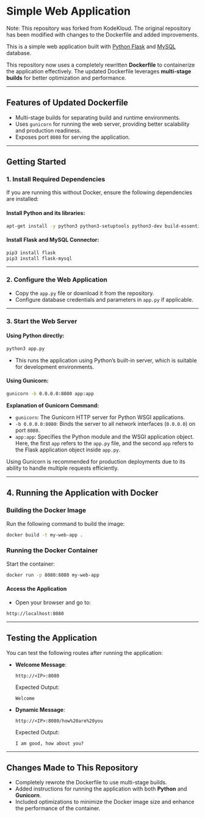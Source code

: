 
# **Simple Web Application**

Note: This repository was forked from KodeKloud. The original repository has been modified with changes to the Dockerfile and added improvements.

This is a simple web application built with [Python Flask](http://flask.pocoo.org/) and [MySQL](https://www.mysql.com/) database. 

This repository now uses a completely rewritten **Dockerfile** to containerize the application effectively. The updated Dockerfile leverages **multi-stage builds** for better optimization and performance. 

---

## **Features of Updated Dockerfile**
- Multi-stage builds for separating build and runtime environments.
- Uses `gunicorn` for running the web server, providing better scalability and production readiness.
- Exposes port `8080` for serving the application.

---

## **Getting Started**

### **1. Install Required Dependencies**

If you are running this without Docker, ensure the following dependencies are installed:

#### Install Python and its libraries:
```bash
apt-get install -y python3 python3-setuptools python3-dev build-essential python3-pip default-libmysqlclient-dev
```

#### Install Flask and MySQL Connector:
```bash
pip3 install flask
pip3 install flask-mysql
```

---

### **2. Configure the Web Application**

- Copy the `app.py` file or download it from the repository.
- Configure database credentials and parameters in `app.py` if applicable.

---

### **3. Start the Web Server**

#### **Using Python directly:**
```bash
python3 app.py
```
- This runs the application using Python’s built-in server, which is suitable for development environments.

#### **Using Gunicorn:**
```bash
gunicorn -b 0.0.0.0:8080 app:app
```
**Explanation of Gunicorn Command:**
- `gunicorn`: The Gunicorn HTTP server for Python WSGI applications.
- `-b 0.0.0.0:8080`: Binds the server to all network interfaces (`0.0.0.0`) on port `8080`.
- `app:app`: Specifies the Python module and the WSGI application object. Here, the first `app` refers to the `app.py` file, and the second `app` refers to the Flask application object inside `app.py`.

Using Gunicorn is recommended for production deployments due to its ability to handle multiple requests efficiently.

---

## **4. Running the Application with Docker**

### **Building the Docker Image**
Run the following command to build the image:
```bash
docker build -t my-web-app .
```

### **Running the Docker Container**
Start the container:
```bash
docker run -p 8080:8080 my-web-app
```

#### **Access the Application**
- Open your browser and go to:
```
http://localhost:8080
```

---

## **Testing the Application**

You can test the following routes after running the application:

- **Welcome Message**:  
  ```
  http://<IP>:8080
  ```
  Expected Output:  
  ```
  Welcome
  ```

- **Dynamic Message**:  
  ```
  http://<IP>:8080/how%20are%20you
  ```
  Expected Output:  
  ```
  I am good, how about you?
  ```

---

## **Changes Made to This Repository**
- Completely rewrote the Dockerfile to use multi-stage builds.
- Added instructions for running the application with both **Python** and **Gunicorn**.
- Included optimizations to minimize the Docker image size and enhance the performance of the container.

